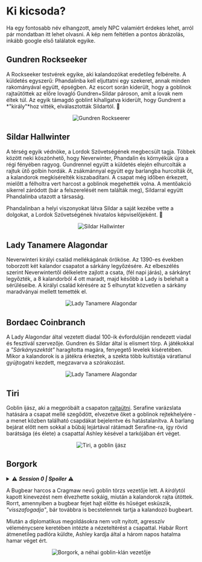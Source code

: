 # Ki kicsoda?

Ha egy fontosabb név elhangzott, amely NPC valamiért érdekes lehet, arról pár mondatban itt lehet olvasni. A kép nem feltétlen a pontos ábrázolás, inkább google első találatok egyike.

## Gundren Rockseeker

A Rockseeker testvérek egyike, aki kalandozókat eredetileg felbérelte. A küldetés egyszerű: Phandalinba kell eljuttatni egy szekeret, annak minden rakományával együtt, épségben. Az escort során kiderült, hogy a goblinok rajtaütöttek az előre lovagló Gundren+Sildar pároson, amit a lovak nem éltek túl. Az egyik támagdó goblint kihallgatva kiderült, hogy Gundrent a *"király"*hoz vitték, elválasztották Sildartól. 🔁

<center>

![Gundren Rockseerer](./images/npcs/gundren.png)

</center>

## Sildar Hallwinter

A térség egyik védnöke, a Lordok Szövetségének megbecsült tagja. Többek között neki köszönhető, hogy Neverwinter, Phandalin és környékük újra a régi fényében ragyog. Gundrennel együtt a küldetés elején elhurcolták a rajtuk ütő golbin hordák. A zsákmánnyal együtt egy barlangba hurcolták őt, a kalandorok megkísérelték kiszabadítani. A csapat még időben érkezett, mielőtt a félholtra vert harcost a goblinok megehették volna. A mentőakció sikerrel záródott (bár a felszerelését nem találták meg), Sildarral együtt Phandalinba utazott a társaság.

Phandalinban a helyi viszonyokat látva Sildar a saját kezébe vette a dolgokat, a Lordok Szövetségének hivatalos képviselőjeként.
 🔁

<center>

![Sildar Hallwinter](./images/npcs/Sildar.png)

</center>

## Lady Tanamere Alagondar

Neverwinteri királyi család mellékágának örököse. Az 1390-es években toborzott két kalandor csapatot a sárkány legyőzésére. Az elbeszélés szerint Neverwintertől délkeletre zajlott a csata, (fél napi járás), a sárkányt legyőzték, a 8 kalandorból 4 ott maradt, majd később a Lady is belehalt a sérüléseibe. A királyi család kérésére az 5 elhunytat közvetlen a sárkány maradványai mellett temették el.
<center>

![Lady Tanamere Alagondar](./images/npcs/lady-alagondar.png)

</center>

## Bordaec Coinbranch

A Lady Alagondar által vezetett diadal 100-ik évfordulóján rendezett viadal és fesztivál szervezője. Gundren és Sildar által is elismert törp. A játékokkal a *"Sárkányszektát"* haragította magára, fenyegető levelek kíséretében. Mikor a kalandorok is a játékra érkeztek, a szekta több kultistája váratlanul gyújtogatni kezdett, megzavarva a szórakozást.

<center>

![Lady Tanamere Alagondar](./images/npcs/bordaec.jpg)

</center>

## Tiri

Goblin íjász, aki a megpróbált a csapaton <a href='./session-6.md#tiri_introduction'>rajtaütni</a>. Serafine varázslata hatására a csapat mellé szegődött, elvezetve őket a goblinok rejtekhelyére - a menet közben található csapdákat bejelentve és hatástalanítva. A barlang bejárat előtt nem sokkal a bűbáj lejártával rátámadt Serafine-ra, így rövid barátsága (és élete) a csapattal Ashley késével a tarkójában ért véget.

<center>

![Tiri, a goblin íjász](./images/npcs/tiri.png)

</center>

## Borgork

<details>
  <summary>⚠ <b><i>Session 0 | Spoiler</i></b> ⚠</summary>
  A Bonebreaker nevű bugbear klán egyik kiváló harcosa, aki a sámánjuk, Thernurr meggyilkolása után együtt indult Rorral megkeresni Churrark ellopott koponyáját. Miután találkoztak Nanával, és Rorr nem hagyta, hogy megölje az ifjú eladrint, Thernurr kitagadta Rorrt, árulónak nevezve, majd a maga útjára indult.
  <p/>
</details>

A Bugbear harcos a Cragmaw nevű goblin törzs vezetője lett. A *király*tól kapott kinevezést nem élvezhette sokáig, miután a kalandorok rajta ütöttek. Rorrt, amennyiben a bugbear fejet hajt előtte és hűséget esküszik, *"visszafogadja"*, bár továbbra is becstelennek tartja a kalandozó bugbeart.

Miután a diplomatikus megoldásokra nem volt nyitott, agresszív véleménycsere keretében intézte a nézeteltérést a csapattal.
Habár Rorrt átmenetileg padlóra küldte, Ashley kardja által a három napos hatalma hamar véget ért.

<center>

![Borgork, a néhai goblin-klán vezetője](./images/npcs/borgork.jpg)

</center>

